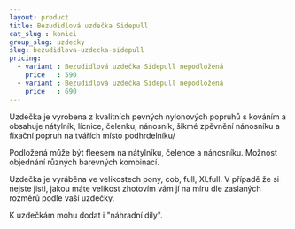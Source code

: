 ```yaml
---
layout: product
title: Bezudidlová uzdečka Sidepull
cat_slug : konici
group_slug: uzdecky
slug: bezudidlova-uzdecka-sidepull
pricing:
  - variant : Bezudidlová uzdečka Sidepull nepodložená
    price   : 590
  - variant : Bezudidlová uzdečka Sidepull nepodložená
    price   : 690
---
```


Uzdečka je vyrobena z kvalitních pevných nylonových popruhů s kováním a obsahuje 
nátylník, lícnice, čelenku, nánosník, šikmé zpěvnění nánosníku a fixační popruh na tvářích místo podhrdelníku/

Podložená může být fleesem na nátylníku, čelence a nánosníku.
Možnost objednání různých barevných kombinací.

Uzdečka je vyráběna ve velikostech pony, cob, full, XLfull.
V případě že si nejste jisti, jakou máte velikost zhotovím vám jí na míru dle zaslaných rozměrů podle vaší uzdečky. 

K uzdečkám mohu dodat i "náhradní díly".

